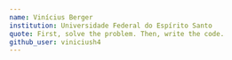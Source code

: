 ```yaml
---
name: Vinícius Berger
institution: Universidade Federal do Espírito Santo
quote: First, solve the problem. Then, write the code.
github_user: viniciush4
---
```


